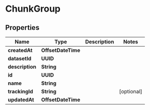 

# ChunkGroup


## Properties

| Name | Type | Description | Notes |
|------------ | ------------- | ------------- | -------------|
|**createdAt** | **OffsetDateTime** |  |  |
|**datasetId** | **UUID** |  |  |
|**description** | **String** |  |  |
|**id** | **UUID** |  |  |
|**name** | **String** |  |  |
|**trackingId** | **String** |  |  [optional] |
|**updatedAt** | **OffsetDateTime** |  |  |



